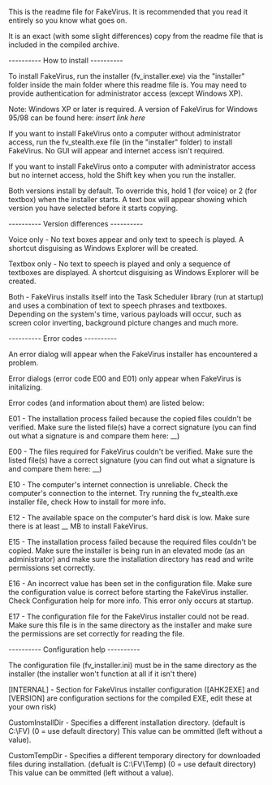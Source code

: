 This is the readme file for FakeVirus. It is recommended that you read it entirely so you know what goes on.

It is an exact (with some slight differences) copy from the readme file that is included in the compiled archive.

---------- How to install ----------

To install FakeVirus, run the installer (fv_installer.exe) via the "installer" folder inside the main folder where this readme file is.
You may need to provide authentication for administrator access (except Windows XP).

Note: Windows XP or later is required. A version of FakeVirus for Windows 95/98 can be found here:
*insert link here*

If you want to install FakeVirus onto a computer without administrator access, run the fv_stealth.exe file
(in the "installer" folder) to install FakeVirus. No GUI will appear and internet access isn't required.

If you want to install FakeVirus onto a computer with administrator access but no internet access,
hold the Shift key when you run the installer.

Both versions install by default. To override this, hold 1 (for voice) or 2 (for textbox) when the installer starts.
A text box will appear showing which version you have selected before it starts copying.

---------- Version differences ----------

Voice only - No text boxes appear and only text to speech is played. A shortcut disguising
as Windows Explorer will be created.

Textbox only - No text to speech is played and only a sequence of textboxes are displayed. A shortcut disguising
as Windows Explorer will be created.

Both - FakeVirus installs itself into the Task Scheduler library (run at startup) and uses a combination of text to speech phrases and textboxes.
Depending on the system's time, various payloads will occur, such as screen color inverting, background picture changes and much more.


---------- Error codes ----------

An error dialog will appear when the FakeVirus installer has encountered a problem.

Error dialogs (error code E00 and E01) only appear when FakeVirus is initalizing.

Error codes (and information about them) are listed below:

E01 - The installation process failed because the copied files couldn't be verified. Make sure the listed file(s)
have a correct signature (you can find out what a signature is and compare them here: __)

E00 - The files required for FakeVirus couldn't be verified. Make sure the listed file(s) have a correct
signature (you can find out what a signature is and compare them here: __)

E10 - The computer's internet connection is unreliable. Check the computer's connection to the internet. Try running
the fv_stealth.exe installer file, check How to install for more info.

E12 - The available space on the computer's hard disk is low. Make sure there is at least __ MB to install FakeVirus.

E15 - The installation process failed because the required files couldn't be copied. Make sure the installer is being run
in an elevated mode (as an administrator) and make sure the installation directory has read and write permissions set correctly.

E16 - An incorrect value has been set in the configuration file. Make sure the configuration value is correct before starting
the FakeVirus installer. Check Configuration help for more info. This error only occurs at startup.

E17 - The configuration file for the FakeVirus installer could not be read. Make sure this file is in the same directory
as the installer and make sure the permissions are set correctly for reading the file.


---------- Configuration help ----------

The configuration file (fv_installer.ini) must be in the same directory as the installer (the installer won't function at all if it isn't there)

[INTERNAL] - Section for FakeVirus installer configuration ([AHK2EXE] and [VERSION] are configuration sections for the compiled EXE, edit these at your own risk)

CustomInstallDir - Specifies a different installation directory. (default is C:\FV)
(0 = use default directory)
This value can be ommitted (left without a value).

CustomTempDir - Specifies a different temporary directory for downloaded files during installation. (defualt is C:\FV\Temp)
(0 = use default directory)
This value can be ommitted (left without a value).
